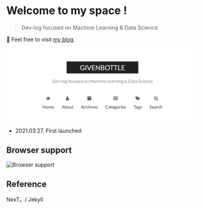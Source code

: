 # Welcome to my space !

> Dev-log focused on Machine Learning & Data Science

👋 Feel free to visit [my blog](https://sbj6364.github.io/).





<img src="./images/main1.png" alt="main" style="zoom:50%;" />

- 2021.03.27. First launched




## Browser support

![Browser support](http://iissnan.com/nexus/next/browser-support.png)

## Reference

NexT。/ Jekyll
